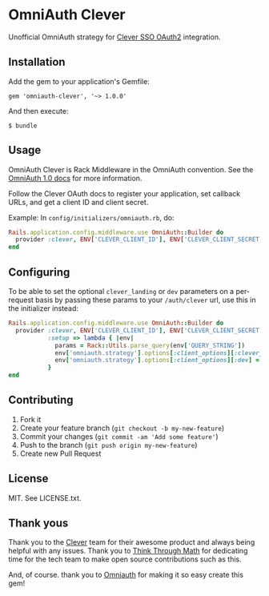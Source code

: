 # OmniAuth Clever

Unofficial OmniAuth strategy for [Clever SSO OAuth2](https://clever.com/developers/docs/oauth) integration.

## Installation

Add the gem to your application's Gemfile:

    gem 'omniauth-clever', '~> 1.0.0'

And then execute:

    $ bundle

## Usage

OmniAuth Clever is Rack Middleware in the OmniAuth convention. See the
[OmniAuth 1.0 docs](https://github.com/intridea/omniauth) for more information.

Follow the Clever OAuth docs to register your application, set callback URLs,
and get a client ID and client secret.

Example: In `config/initializers/omniauth.rb`, do:

```ruby
Rails.application.config.middleware.use OmniAuth::Builder do
  provider :clever, ENV['CLEVER_CLIENT_ID'], ENV['CLEVER_CLIENT_SECRET']
end
```

## Configuring

To be able to set the optional `clever_landing` or `dev` parameters on a
per-request basis by passing these params to your `/auth/clever` url, use
this in the initializer instead:

```ruby
Rails.application.config.middleware.use OmniAuth::Builder do
  provider :clever, ENV['CLEVER_CLIENT_ID'], ENV['CLEVER_CLIENT_SECRET'],
           :setup => lambda { |env|
             params = Rack::Utils.parse_query(env['QUERY_STRING'])
             env['omniauth.strategy'].options[:client_options][:clever_landing] = params['clever_landing']
             env['omniauth.strategy'].options[:client_options][:dev] = params['dev']
           }
end
```

## Contributing

1. Fork it
2. Create your feature branch (`git checkout -b my-new-feature`)
3. Commit your changes (`git commit -am 'Add some feature'`)
4. Push to the branch (`git push origin my-new-feature`)
5. Create new Pull Request

## License

MIT. See LICENSE.txt.

## Thank yous

Thank you to the [Clever](https://github.com/Clever/) team for their awesome
product and always being helpful with any issues. Thank you to [Think Through
Math](https://github.com/thinkthroughmath) for dedicating time for the tech
team to make open source contributions such as this.

And, of course. thank you to [Omniauth](https://github.com/intridea/omniauth)
for making it so easy create this gem!
